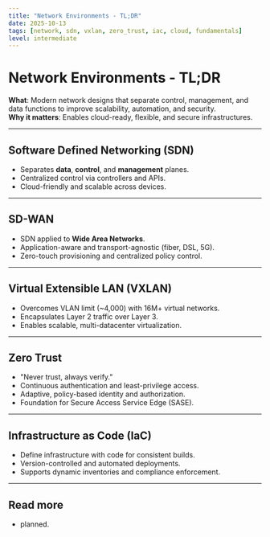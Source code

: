 ```yaml
---
title: "Network Environments - TL;DR"
date: 2025-10-13
tags: [network, sdn, vxlan, zero_trust, iac, cloud, fundamentals]
level: intermediate
---
```


# Network Environments - TL;DR

**What**: Modern network designs that separate control, management, and data functions to improve scalability, automation, and security.  
**Why it matters**: Enables cloud-ready, flexible, and secure infrastructures.

---
## Software Defined Networking (SDN)
- Separates **data**, **control**, and **management** planes.  
- Centralized control via controllers and APIs.  
- Cloud-friendly and scalable across devices.

---
## SD-WAN
- SDN applied to **Wide Area Networks**.  
- Application-aware and transport-agnostic (fiber, DSL, 5G).  
- Zero-touch provisioning and centralized policy control.

---
## Virtual Extensible LAN (VXLAN)
- Overcomes VLAN limit (~4,000) with 16M+ virtual networks.  
- Encapsulates Layer 2 traffic over Layer 3.  
- Enables scalable, multi-datacenter virtualization.

---
## Zero Trust
- "Never trust, always verify."  
- Continuous authentication and least-privilege access.  
- Adaptive, policy-based identity and authorization.  
- Foundation for Secure Access Service Edge (SASE).

---
## Infrastructure as Code (IaC)
- Define infrastructure with code for consistent builds.  
- Version-controlled and automated deployments.  
- Supports dynamic inventories and compliance enforcement.

---
## Read more
- planned.
